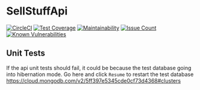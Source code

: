 # SellStuffApi

[![CircleCI](https://circleci.com/gh/WebJamApps/break-point-back.svg?style=svg)](https://circleci.com/gh/WebJamApps/break-point-back)
[![Test Coverage](https://api.codeclimate.com/v1/badges/751adfe7ee759c42ff49/test_coverage)](https://codeclimate.com/github/WebJamApps/break-point-back/test_coverage)
[![Maintainability](https://api.codeclimate.com/v1/badges/751adfe7ee759c42ff49/maintainability)](https://codeclimate.com/github/WebJamApps/break-point-back/maintainability)
[![Issue Count](https://codeclimate.com/github/WebJamApps/break-point-back/badges/issue_count.svg)](https://codeclimate.com/github/WebJamApps/break-point-back/issues)
[![Known Vulnerabilities](https://snyk.io/test/github/webjamapps/break-point-back/badge.svg)](https://snyk.io/test/github/webjamapps/break-point-back)

## Unit Tests

If the api unit tests should fail, it could be because the test database going into hibernation mode. Go here and click `Resume` to restart the test database <https://cloud.mongodb.com/v2/5ff397e5345cde0cf73d4368#clusters>
